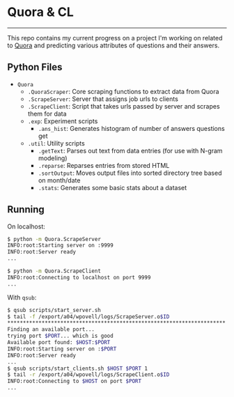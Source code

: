 # Quora & CL
----

This repo contains my current progress on a project I'm working on related to [Quora](www.quora.com) and predicting various attributes of questions and their answers.

## Python Files

* `Quora`
	* `.QuoraScraper`: Core scraping functions to extract data from Quora
	* `.ScrapeServer`: Server that assigns job urls to clients
	* `.ScrapeClient`: Script that takes urls passed by server and scrapes them for data
	* `.exp`: Experiment scripts
		* `.ans_hist`: Generates histogram of number of answers questions get
	* `.util`: Utility scripts
		* `.getText`: Parses out text from data entries (for use with N-gram modeling)
		* `.reparse`: Reparses entries from stored HTML
		* `.sortOutput`: Moves output files into sorted directory tree based on month/date
		* `.stats`: Generates some basic stats about a dataset

## Running

On localhost:

```bash
$ python -m Quora.ScrapeServer
INFO:root:Starting server on :9999
INFO:root:Server ready
...

$ python -m Quora.ScrapeClient
INFO:root:Connecting to localhost on port 9999
...
```

With `qsub`:

```bash
$ qsub scripts/start_server.sh
$ tail -f /export/a04/wpovell/logs/ScrapeServer.o$ID
**********************************************************************
Finding an available port...
trying port $PORT... which is good
Available port found: $HOST:$PORT
INFO:root:Starting server on :$PORT
INFO:root:Server ready
...
$ qsub scripts/start_clients.sh $HOST $PORT 1
$ tail -r /export/a04/wpovell/logs/ScrapeClient.o$ID
INFO:root:Connecting to $HOST on port $PORT
...
```